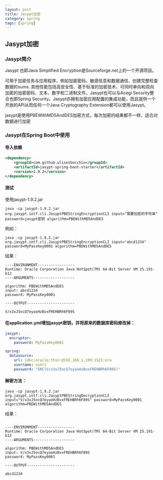 ```yaml
---
layout: post
title: Jasypt加密
category: spring
tags: [spring]
---
```


## Jasypt加密

### Jasypt简介
Jasypt 也即Java Simplified Encryption是Sourceforge.net上的一个开源项目。 
 
可用于加密任务与应用程序，例如加密密码、敏感信息和数据通信、创建完整检查数据的sums. 其他性能包括高安全性、基于标准的加密技术、可同时单向和双向加密的加密密码、文本、数字和二进制文件。Jasypt也可以与Acegi Security整合也即Spring Security。Jasypt亦拥有加密应用配置的集成功能，而且提供一个开放的API从而任何一个Java Cryptography Extension都可以使用Jasypt。  

jasypt是使用PBEWithMD5AndDES加密方式，每次加密的结果都不一样，适合对数据进行加密  

### Jasypt在Spring Boot中使用
#### 导入依赖
```xml
<dependency>
	<groupId>com.github.ulisesbocchio</groupId>
	<artifactId>jasypt-spring-boot-starter</artifactId>
	<version>1.9.2</version>
</dependency>		
```
#### 测试
使用jasypt-1.9.2.jar 
```shell
java -cp jasypt-1.9.2.jar org.jasypt.intf.cli.JasyptPBEStringEncryptionCLI input="需要加密的字符串" password=jasypt密钥 algorithm=PBEWithMD5AndDES
```
例如：
```shell
java -cp jasypt-1.9.2.jar org.jasypt.intf.cli.JasyptPBEStringEncryptionCLI input="abcd1234" password=MyPassKey0001 algorithm=PBEWithMD5AndDES
```
结果：
```
----ENVIRONMENT-----------------
Runtime: Oracle Corporation Java HotSpot(TM) 64-Bit Server VM 25.191-b12 
----ARGUMENTS-------------------

algorithm: PBEWithMD5AndDES
input: abcd1234
password: MyPassKey0001

----OUTPUT----------------------

V/x3xJ5ocQ7eyaoHzBvxFREHBRh6F89S

```
#### 在application.yml增加jasypt密钥，并将原来的数据库密码修改掉：
```yml
jasypt:
  encryptor:
    password: MyPassKey0001

spring:
  datasource:
    url: jdbc:oracle:thin:@192.168.1.199:1521:ora
    username: user1
    password: "ENC(V/x3xJ5ocQ7eyaoHzBvxFREHBRh6F89S)"
```


#### 解密方法：
```shell
java -cp jasypt-1.9.2.jar org.jasypt.intf.cli.JasyptPBEStringDecryptionCLI input="V/x3xJ5ocQ7eyaoHzBvxFREHBRh6F89S" password=MyPassKey0001 algorithm=PBEWithMD5AndDES
```
结果：
```

----ENVIRONMENT-----------------
Runtime: Oracle Corporation Java HotSpot(TM) 64-Bit Server VM 25.191-b12 
----ARGUMENTS-------------------

algorithm: PBEWithMD5AndDES
input: V/x3xJ5ocQ7eyaoHzBvxFREHBRh6F89S
password: MyPassKey0001

----OUTPUT----------------------

abcd1234

```
